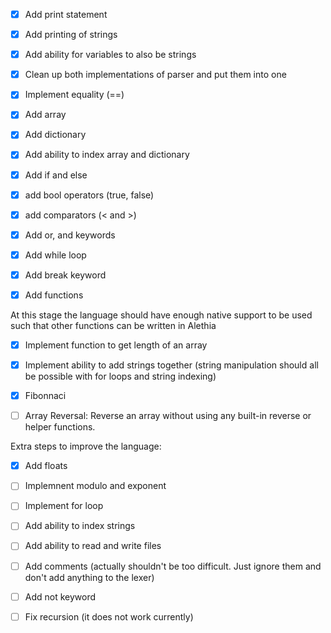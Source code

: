 - [x] Add print statement
- [x] Add printing of strings
- [x] Add ability for variables to also be strings
- [x] Clean up both implementations of parser and put them into one
- [x] Implement equality (==)
- [x] Add array
- [x] Add dictionary
- [x] Add ability to index array and dictionary
- [x] Add if and else
- [x] add bool operators (true, false)
- [x] add comparators (< and >)
- [x] Add or, and keywords
- [x] Add while loop
- [x] Add break keyword
- [x] Add functions


At this stage the language should have enough native support to be used such that other functions can be written in Alethia
- [x] Implement function to get length of an array
- [x] Implement ability to add strings together (string manipulation should all be possible with for loops and string indexing)
- [x] Fibonnaci
- [ ] Array Reversal: Reverse an array without using any built-in reverse or helper functions.



Extra steps to improve the language:
- [x] Add floats
- [ ] Implemnent modulo and exponent
- [ ] Implement for loop
- [ ] Add ability to index strings
- [ ] Add ability to read and write files 
- [ ] Add comments (actually shouldn't be too difficult. Just ignore them and don't add anything to the lexer)
- [ ] Add not keyword
- [ ] Fix recursion (it does not work currently)



